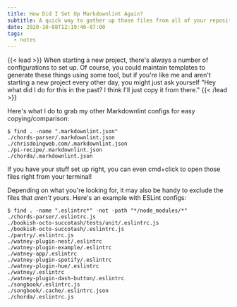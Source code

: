 ```yaml
---
title: How Did I Set Up Markdownlint Again?
subtitle: A quick way to gather up those files from all of your repositories.
date: 2020-10-08T12:19:46-07:00
tags:
  - notes
---
```


{{< lead >}}
When starting a new project, there's always a number of configurations to set up. Of course, you could maintain templates to generate these things using some tool, but if you're like me and aren't starting a new project every other day, you might just ask yourself "Hey what did I do for this in the past? I think I'll just copy it from there."
{{< /lead >}}

<!--more-->

Here's what I do to grab my other Markdownlint configs for easy copying/comparison:

```console
$ find . -name ".markdownlint.json"
./chords-parser/.markdownlint.json
./chrisdoingweb.com/.markdownlint.json
./pi-recipe/.markdownlint.json
./chorda/.markdownlint.json
```

If you have your stuff set up right, you can even cmd+click to open those files right from your terminal!

Depending on what you're looking for, it may also be handy to exclude the files that _aren't_ yours. Here's an example with ESLint configs:

```console
$ find . -name ".eslintrc*" -not -path "*/node_modules/*"
./chords-parser/.eslintrc.js
./bookish-octo-succotash/tests/unit/.eslintrc.js
./bookish-octo-succotash/.eslintrc.js
./pantry/.eslintrc.js
./watney-plugin-nest/.eslintrc
./watney-plugin-example/.eslintrc
./watney-app/.eslintrc
./watney-plugin-spotify/.eslintrc
./watney-plugin-hue/.eslintrc
./watney/.eslintrc
./watney-plugin-dash-button/.eslintrc
./songbook/.eslintrc.js
./songbook/.cache/.eslintrc.json
./chorda/.eslintrc.js
```

